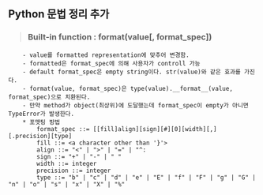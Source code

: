 ## Python 문법 정리 추가
>###    Built-in function : format(value[, format_spec])
        - value를 formatted representation에 맞추어 변경함.
        - formatted은 format_spec에 의해 사용자가 controll 가능
        - default format_spec은 empty string이다. str(value)와 같은 효과를 가진다.
        - format(value, format_spec)은 type(value).__format__(value, format_spec)으로 치환된다.
        - 만약 method가 object(최상위)에 도달했는데 format_spec이 empty가 아니면 TypeError가 발생한다.
        * 포맷팅 방법
            format_spec ::= [[fill]align][sign][#][0][width][,][.precision][type]
            fill ::= <a character other than '}'>
            align ::= "<" | ">" | "=" | "^:
            sign ::= "+" | "-" | " "
            width ::= integer
            precision ::= integer
            type ::= "b" | "c" | "d" | "e" | "E" | "f" | "F" | "g" | "G" | "n" | "o" | "s" | "x" | "X" | "%"